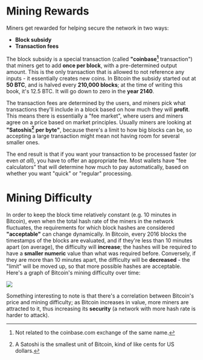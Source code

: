 # Mining Rewards

Miners get rewarded for helping secure the network in two ways:

-  **Block subsidy**
- **Transaction fees**

The block subsidy is a special transaction (called **"coinbase[^1]** transaction") that miners get to add **once per block**, with a pre-determined output amount. This is the only transaction that is allowed to not reference any inputs - it essentially creates new coins. In Bitcoin the subsidy started out at **50 BTC**, and is halved every **210,000 blocks**; at the time of writing this book, it's 12.5 BTC. It will go down to zero in the **year 2140**.

The transaction fees are determined by the users, and miners pick what transactions they'll include in a block based on how much they will **profit**. This means there is essentially a "fee market", where users and miners agree on a price based on market principles. Usually miners are looking at **"Satoshis[^2] per byte"**, because there's a limit to how big blocks can be, so accepting a large transaction might mean not having room for several smaller ones.

The end result is that if you want your transaction to be processed faster (or even *at all*), you have to offer an appropriate fee. Most wallets have "fee calculators" that will determine how much to pay automatically, based on whether you want "quick" or "regular" processing.

# Mining Difficulty

In order to keep the block time relatively constant (e.g. 10 minutes in Bitcoin), even when the total hash rate of the miners in the network fluctuates, the requirements for which block hashes are considered **"acceptable"** can change dynamically. In Bitcoin, every 2016 blocks the timestamps of the blocks are evaluated, and if they're less than 10 minutes apart (on average), the difficulty will **increase**; the hashes will be required to have a **smaller numeric** value than what was required before. Conversely, if they are more than 10 minutes apart, the difficulty will be **decreased** - the "limit" will be moved up, so that more possible hashes are acceptable. Here's a graph of Bitcoin's mining difficulty over time:

![](/content/part-1-blockchain-networks-concepts/mining-and-mining-pools/difficulty.png)

Something interesting to note is that there's a correlation between Bitcoin's price and mining difficulty; as Bitcoin increases in value, more miners are attracted to it, thus increasing its **security** (a network with more hash rate is harder to attack).

[^1]: Not related to the coinbase.com exchange of the same name.
[^2]: A Satoshi is the smallest unit of Bitcoin, kind of like cents for US dollars.